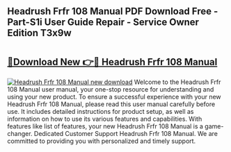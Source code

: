 ## Headrush Frfr 108 Manual PDF Download Free - Part-S1i User Guide Repair - Service Owner Edition T3x9w

# <h2><a href="http://bc45281.oget.top/?id=Headrush+Frfr+108+Manual">🔗Download New 👉🔴 Headrush Frfr 108 Manual</a></h2>

[![Headrush Frfr 108 Manual new download](https://i.imgur.com/5g1atiW.png)](http://bc45281.oget.top/?id=Headrush+Frfr+108+Manual)
Welcome to the Headrush Frfr 108 Manual user manual, your one-stop resource for understanding and using your new product. To ensure a successful experience with your new Headrush Frfr 108 Manual, please read this user manual carefully before use. It includes detailed instructions for product setup, as well as information on how to use its various features and capabilities. With features like list of features, your new Headrush Frfr 108 Manual is a game-changer. Dedicated Customer Support Headrush Frfr 108 Manual. We are committed to providing you with personalized and timely support.
